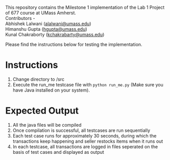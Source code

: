 This repository contains the Milestone 1 implementation of the Lab 1 Project of 677 course at UMass Amherst. <br>
Contributors - <br>
Abhishek Lalwani (alalwani@umass.edu) <br>
Himanshu Gupta (hgupta@umass.edu) <br>
Kunal Chakraborty (kchakrabarty@umass.edu) <br>

Please find the instructions below for testing the implementation.

# Instructions 

1. Change directory to /src
2. Execute the run_me testcase file with `python run_me.py` (Make sure you have Java installed on your system).

  
 # Expected Output
 
 1. All the java files will be compiled 
 2. Once compilation is successful, all testcases are run sequentially
 3. Each test case runs for approximately 30 seconds, during which the transactions keep happening and seller restocks items when it runs out
 4. In each testcase, all transactions are logged in files seperated on the basis of test cases and displayed as output
